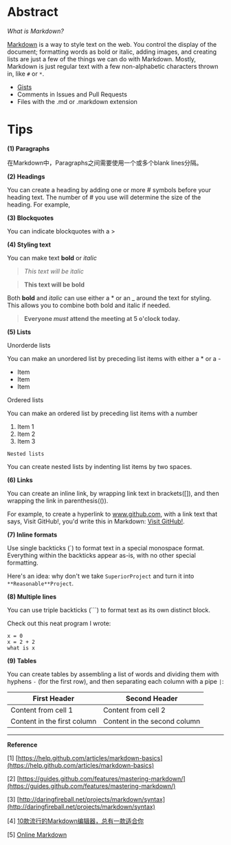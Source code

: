 
Abstract
===
*What is Markdown?*

[Markdown](http://daringfireball.net/projects/markdown/) is a way to style text on the web. You control the display of the document; formatting words as bold or italic, adding images, and creating lists are just a few of the things we can do with Markdown. Mostly, Markdown is just regular text with a few non-alphabetic characters thrown in, like `#` or `*`.


* [Gists](https://gist.github.com/)
* Comments in Issues and Pull Requests
* Files with the .md or .markdown extension


Tips
===

**(1) Paragraphs**

在Markdown中，Paragraphs之间需要使用一个或多个blank lines分隔。

**(2) Headings**

You can create a heading by adding one or more # symbols before your heading text. The number of # you use will determine the size of the heading. For example,

**(3) Blockquotes**

You can indicate blockquotes with a >

**(4) Styling text**

You can make text **bold** or *italic*

> *This text will be italic*

> **This text will be bold**

Both **bold** and *italic* can use either a * or an _ around the text for styling. This allows you to combine both bold and italic if needed.

> **Everyone _must_ attend the meeting at 5 o'clock today.**


**(5) Lists**

Unorderde lists

You can make an unordered list by preceding list items with either a * or a -

* Item
* Item
* Item

Ordered lists

You can make an ordered list by preceding list items with a number

1. Item 1
2. Item 2
3. Item 3

`Nested lists`

You can create nested lists by indenting list items by two spaces.


**(6) Links**

You can create an inline link, by wrapping link text in brackets([]), and then wrapping the link in parenthesis(()).

For example, to create a hyperlink to www.github.com, with a link text that says, Visit GitHub!, you'd write this in Markdown: [Visit GitHub!](www.github.com).

**(7) Inline formats**

Use single backticks (`) to format text in a special monospace format. Everything within the backticks appear as-is, with no other special formatting.

Here's an idea: why don't we take `SuperiorProject` and turn it into `**Reasonable**Project`.

**(8) Multiple lines**

You can use triple backticks (```) to format text as its own distinct block.

Check out this neat program I wrote:

```
x = 0
x = 2 + 2
what is x
```

**(9) Tables**

You can create tables by assembling a list of words and dividing them with hyphens `-` (for the first row), and then separating each column with a pipe `|`:

First Header | Second Header
------------ | -------------
Content from cell 1 | Content from cell 2
Content in the first column | Content in the second column



---

**Reference**

[1] [https://help.github.com/articles/markdown-basics](https://help.github.com/articles/markdown-basics)

[2] [https://guides.github.com/features/mastering-markdown/](https://guides.github.com/features/mastering-markdown/)

[3] [http://daringfireball.net/projects/markdown/syntax](http://daringfireball.net/projects/markdown/syntax)

[4] [10款流行的Markdown编辑器，总有一款适合你](http://code.csdn.net/news/2819623)

[5] [Online Markdown](http://daringfireball.net/projects/markdown/dingus)






